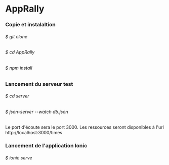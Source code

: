 # AppRally

### Copie et instalaltion
###### $ git clone 
###### $ cd AppRally
###### $ npm install


### Lancement du serveur test

###### $ cd server 
###### $ json-server --watch db.json

Le port d'écoute sera le port 3000. Les ressources seront disponibles à l'url http://localhost:3000/times

### Lancement de l'application Ionic

###### $ ionic serve
